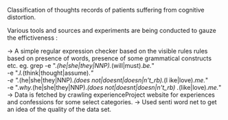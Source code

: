 Classification of thoughts records of patients suffering from cognitive distortion.

Various tools and sources and experiments are being conducted to gauze the effictiveness :

-> A simple regular expression checker based on the visible rules 
   rules based on presence of words, presence of some grammatical constructs etc. eg. 
        grep -e ".*\(he\|she\|they\|NNP\).*\(will\|must\).*be.*"  \
             -e ".*I.*\(think\|thought\|assume\).*" \
             -e ".*\(he\|she\|they\|NNP\).*\(does not\|doesnt\|doesn\|n't_rb\).*\(l    ike\|love\).*me.*" \
             -e ".*why.*\(he\|she\|they\|NNP\).*\(does not\|doesnt\|doesn\|n't_rb\)    .*\(like\|love\).*me.*" \
-> Data is fetched by crawling experienceProject website for experiences and confessions for some select categories.
-> Used senti word net to get an idea of the quality of the data set.
